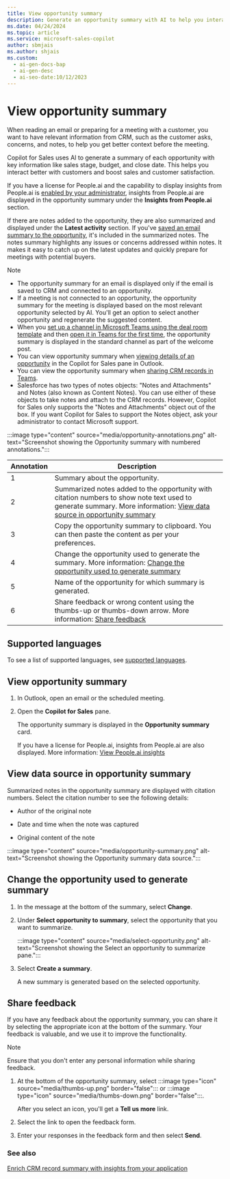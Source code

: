 ```yaml
---
title: View opportunity summary
description: Generate an opportunity summary with AI to help you interact better with customers and boost sales.
ms.date: 04/24/2024
ms.topic: article
ms.service: microsoft-sales-copilot
author: sbmjais
ms.author: shjais
ms.custom:
  - ai-gen-docs-bap
  - ai-gen-desc
  - ai-seo-date:10/12/2023
---
```


# View opportunity summary

When reading an email or preparing for a meeting with a customer, you want to have relevant information from CRM, such as the customer asks, concerns, and notes, to help you get better context before the meeting.

Copilot for Sales uses AI to generate a summary of each opportunity with key information like sales stage, budget, and close date. This helps you interact better with customers and boost sales and customer satisfaction.

If you have a license for People.ai and the capability to display insights from People.ai is [enabled by your administrator](use-extensions.md#integrate-with-peopleai), insights from People.ai are displayed in the opportunity summary under the **Insights from People.ai** section. 

If there are notes added to the opportunity, they are also summarized and displayed under the **Latest activity** section. If you've [saved an email summary to the opportunity](view-save-email-summary-crm.md#save-email-summary-to-crm), it's included in the summarized notes. The notes summary highlights any issues or concerns addressed within notes. It makes it easy to catch up on the latest updates and quickly prepare for meetings with potential buyers.

> [!NOTE]
> - The opportunity summary for an email is displayed only if the email is saved to CRM and connected to an opportunity.
> - If a meeting is not connected to an opportunity, the opportunity summary for the meeting is displayed based on the most relevant opportunity selected by AI. You'll get an option to select another opportunity and regenerate the suggested content.
> - When you [set up a channel in Microsoft Teams using the deal room template](set-up-team-deal-room-template.md) and then [open it in Teams for the first time](collaborate-teams-newly-created-existing-team.md), the opportunity summary is displayed in the standard channel as   part of the welcome post.
> - You can view opportunity summary when [viewing details of an opportunity](view-record-details.md) in the Copilot for Sales pane in Outlook.
> - You can view the opportunity summary when [sharing CRM records in Teams](share-crm-record-teams-conversation.md).
> - Salesforce has two types of notes objects: "Notes and Attachments" and Notes (also known as Content Notes). You can use either of these objects to take notes and attach to the CRM records. However, Copilot for Sales only supports the "Notes and Attachments" object out of the box. If you want Copilot for Sales to support the Notes object, ask your administrator to contact Microsoft support.

:::image type="content" source="media/opportunity-annotations.png" alt-text="Screenshot showing the Opportunity summary with numbered annotations.":::

| Annotation | Description |
|------------|-------------|
| 1 | Summary about the opportunity. |
| 2 | Summarized notes added to the opportunity with citation numbers to show note text used to generate summary. More information: [View data source in opportunity summary](#view-data-source-in-opportunity-summary) |
| 3 | Copy the opportunity summary to clipboard. You can then paste the content as per your preferences. |
| 4 | Change the opportunity used to generate the summary. More information: [Change the opportunity used to generate summary](#change-the-opportunity-used-to-generate-summary) |
| 5 | Name of the opportunity for which summary is generated. |
| 6 | Share feedback or wrong content using the thumbs-up or thumbs-down arrow. More information: [Share feedback](#share-feedback) |

## Supported languages

To see a list of supported languages, see [supported languages](supported-languages.md#ai-in-copilot-for-sales).

## View opportunity summary

1. In Outlook, open an email or the scheduled meeting.

1. Open the **Copilot for Sales** pane.

    The opportunity summary is displayed in the **Opportunity summary** card.

    If you have a license for People.ai, insights from People.ai are also displayed. More information: [View People.ai insights](people-ai-insights.md)

## View data source in opportunity summary

Summarized notes in the opportunity summary are displayed with citation numbers. Select the citation number to see the following details:

- Author of the original note

- Date and time when the note was captured

- Original content of the note

:::image type="content" source="media/opportunity-summary.png" alt-text="Screenshot showing the Opportunity summary data source.":::

## Change the opportunity used to generate summary

1. In the message at the bottom of the summary, select **Change**.

1. Under **Select opportunity to summary**, select the opportunity that you want to summarize.

   :::image type="content" source="media/select-opportunity.png" alt-text="Screenshot showing the Select an opportunity to summarize pane.":::

1. Select **Create a summary**.

    A new summary is generated based on the selected opportunity.

## Share feedback

If you have any feedback about the opportunity summary, you can share it by selecting the appropriate icon at the bottom of the summary. Your feedback is valuable, and we use it to improve the functionality.

> [!NOTE]
> Ensure that you don't enter any personal information while sharing feedback.

1. At the bottom of the opportunity summary, select :::image type="icon" source="media/thumbs-up.png" border="false"::: or :::image type="icon" source="media/thumbs-down.png" border="false":::.

   After you select an icon, you'll get a **Tell us more** link.

1. Select the link to open the feedback form.

1. Enter your responses in the feedback form and then select **Send**.

### See also

[Enrich CRM record summary with insights from your application](extend-record-summary.md)


